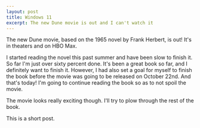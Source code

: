 ```yaml
---
layout: post
title: Windows 11
excerpt: The new Dune movie is out and I can't watch it
---
```


The new Dune movie, based on the 1965 novel by Frank Herbert, is out! It's in theaters and on HBO Max.

I started reading the novel this past summer and have been slow to finish it. So far I'm just over sixty percent done. It's been a great book so far, and I definitely want to finish it. However, I had also set a goal for myself to finish the book before the movie was going to be released on October 22nd. And that's today! I'm going to continue reading the book so as to not spoil the movie.

The movie looks really exciting though. I'll try to plow through the rest of the book.

This is a short post.
